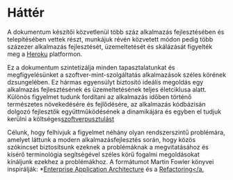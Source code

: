 Háttér
======

A dokumentum készítői közvetlenül több száz alkalmazás fejlesztésében és telepítésében vettek részt, munkájuk révén közvetett módon pedig több százezer alkalmazás fejlesztését, üzemeltetését és skálázását figyelték meg a <a href="http://www.heroku.com/" target="_blank">Heroku</a>  platformon.

Ez a dokumentum szintetizálja minden tapasztalatunkat és megfigyelésünket a szoftver-mint-szolgáltatás alkalmazások széles körének dzsungelében. Ez hármas egyensúlyt biztosító ideálís megoldás egy alkalmazás fejlesztésének és üzemeltetésének teljes életciklusa alatt. Különös figyelmet tudunk fordítani az alkalmazás időben történő természetes növekedésére és fejlődésére, az alkalmazás kódbázisán dolgozó fejlesztők együttműködésének a dinamikájára és egyben el tudjuk kerülni a költséges<a href="http://blog.heroku.com/archives/2011/6/28/the_new_heroku_4_erosion_resistance_explicit_contracts/" target="_blank">szoftverpusztulást</a>

Célunk, hogy felhívjuk a figyelmet néhány olyan rendszerszintű problémára, amelyet láttunk a modern alkalmazásfejlesztés során, hogy közös szókincset biztosítsunk ezeknek a problémáknak a megvitatásához és kísérő terminológia segítségével széles körű fogalmi megoldásokat kínáljunk ezekhez a problémákhoz. A formátumot Martin Fowler könyvei inspirálják: *<a href="https://books.google.com/books/about/Patterns_of_enterprise_application_archi.html?id=FyWZt5DdvFkC" target="_blank">Enterprise Application Architecture</a> és a <a href="https://books.google.com/books/about/Refactoring.html?id=1MsETFPD3I0C" target="_blank">Refactoring</a.

